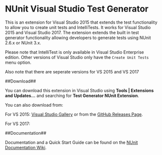 # NUnit Visual Studio Test Generator

This is an extension for Visual Studio 2015 that extends
the test functionality to allow you to create unit tests and IntelliTests.
It works for Visual Studio 2015 and Visual Studio 2017. 
The extension extends the built in test generator functionality allowing
developers to generate tests using NUnit 2.6.x or NUnit 3.x.

Please note that IntelliTest is only available in Visual
Studio Enterprise edition. Other versions of Visual Studio 
only have the `Create Unit Tests` menu option.

Also note that there are seperate versions for VS 2015 and VS 2017

##Download##

You can download this extension in Visual Studio using **Tools | Extensions and Updates...**
and searching for **Test Generator NUnit Extension**. 

You can also download from:

For VS 2015:
[Visual Studio Gallery](https://visualstudiogallery.msdn.microsoft.com/bd30bf3f-4183-4b00-a245-1875316b8cd3) 
or from the [GitHub Releases Page](https://github.com/nunit/nunit-vs-testgenerator/releases).

For VS 2017:


##Documentation##

Documentation and a Quick Start Guide can be found on the [NUnit Documentation Wiki](https://github.com/nunit/docs/wiki/Visual-Studio-Test-Generator).